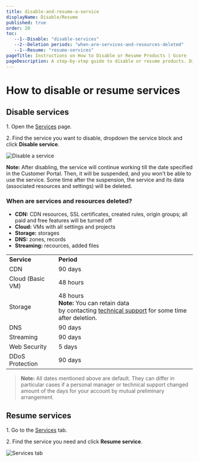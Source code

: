 ```yaml
---
title: disable-and-resume-a-service
displayName: Disable/Resume
published: true
order: 20
toc:
   --1--Disable: "disable-services"
   --2--Deletion periods: "when-are-services-and-resources-deleted"
   --1--Resume: "resume-services"
pageTitle: Instructions on How to Disable or Resume Products | Gcore
pageDescription: A step-by-step guide to disable or resume products. Disabling deletes certain resources and settings after a set period.
---
```

# How to disable or resume services
  
## Disable services

1\. Open the <a href="https://accounts.gcore.com/billing/services" target="_blank">Services</a> page.

2\. Find the service you want to disable, dropdown the service block and click **Disable service**.

<img src="https://assets.gcore.pro/docs/account-settings/billing/services/disable-10.png" alt="Disable a service">

**Note:** After disabling, the service will continue working till the date specified in the Customer Portal. Then, it will be suspended, and you won't be able to use the service. Some time after the suspension, the service and its data (associated resources and settings) will be deleted.

### When are services and resources deleted?

<expandable-element title="What data will be deleted"> 

- **CDN:** CDN resources, SSL certificates, created rules, origin groups; all paid and free features will be turned off
- **Cloud:** VMs with all settings and projects
- **Storage:** storages
- **DNS:** zones, records
- **Streaming:** recources, added files  

</expandable-element>  

<table>
    <tr>
        <td><b>Service</b></td>
        <td><b>Period</b></td>
    </tr>
    <tr>
        <td>CDN</td>
        <td>90 days</td>
    </tr>
    <tr>
        <td>Cloud (Basic VM)</td>
        <td>48 hours</td>
    </tr>
    <tr>
        <td>Storage</td>
        <td>48 hours<br><b>Note:</b> You can retain data<br> by contacting <a href="mailto:support@gcore.com">technical support</a> for some time after deletion.</td>
    </tr>
    <tr>
        <td>DNS</td>
        <td>90 days</td>
    </tr>
    <tr>
        <td>Streaming</td>
        <td>90 days</td>
    </tr>
    <tr>
        <td>Web Security</td>
        <td>5 days</td>
    </tr>
    <tr>
        <td>DDoS Protection</td>
        <td>90 days</td>
    </tr>
</table>

> **Note:** All dates mentioned above are default. They can differ in particular cases if a personal manager or technical support changed amount of the days for your account by mutual preliminary arrangement.  

## Resume services

1\.  Go to the <a href="https://accounts.gcore.com/billing/services" target="_blank">Services</a> tab.

2\.  Find the service you need and click **Resume service**.

<img src="https://assets.gcore.pro/docs/account-settings/billing/services/resume-20.png" alt="Services tab">